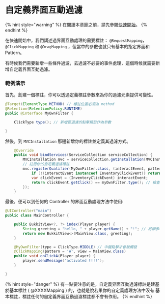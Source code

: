 # 自定義界面互動過濾

{% hint style="warning" %}
在閱讀本章節之前，請先參閱[快速開始](../quick-start.md)。
{% endhint %}

在快速開始中，我們講述過界面互動處理的需要標註： `@RequestMapping`， `@ClickMapping` 和 `@DragMapping` ，但當中的參數也就只有基本的指定界面和 Pattern。

有時候我們需要新增一些條件過濾，去過濾不必要的事件處理，這個時候就需要新增自定義界面互動過濾。

### 範例演示

首先，創建一個標註，你可以透過定義標註參數來為你的過濾元素提供可變性。

```java
@Target(ElementType.METHOD) // 標註位置必須為 method
@Retention(RetentionPolicy.RUNTIME)
public @interface MyOwnFilter {

    ClickType type(); // 新增要過濾的點擊類型作為參數

}
```

然後，到 `MVCInstallation` 那邊新增你的標註並定義其過濾方式。

```java
    @Override
    public void bindServices(ServiceCollection serviceCollection) {
        MVCInstallation mvc = serviceCollection.getInstallation(MVCInstallation.class);
        // 註冊你的自定義過濾標註
        mvc.registerQualifier(MyOwnFilter.class, (interactEvent, pattern, myOwnFilter) -> {
            if (!(interactEvent instanceof InventoryClickEvent)) return false; // 非點擊事件一律不處理
            var clickEvent = (InventoryClickEvent) interactEvent;
            return clickEvent.getClick() == myOwnFilter.type(); // 檢查點擊類型是否符合
        });
    }
```

最後，便可以到任何的 Controller 的界面互動處理方法中使用:

```java
@UIController("main")
public class MainController {

    public BukkitView<?, ?> index(Player player) {
        String greeting = "hello, " + player.getName() + "!"; // 將顯示玩家的名稱
        return new BukkitView<>(MainView.class, greeting);
    }

    @MyOwnFilter(type = ClickType.MIDDLE) // 中鍵點擊才會被觸發
    @ClickMapping(pattern = 'A', view = MainView.class)
    public void onClickA(Player player) {
        player.sendMessage("activated !!!!");
    }

}
```

{% hint style="danger" %}
有一點要注意的是，自定義界面互動過濾標註是建基於基本標註 ( @XXXXMapping ) 的，也就是說若果你的自定義處理方法中沒有 基本標註，標註任何的自定義界面互動過濾標註都不會有作用。
{% endhint %}

